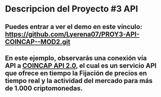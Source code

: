 # Descripcion del Proyecto #3 API

## Puedes entrar a ver el demo en este vínculo: https://github.com/Lyerena07/PROY3-API-COINCAP--MOD2.git

## En este ejemplo, observarás una conexión vía API a [COINCAP API 2.0](https://docs.coincap.io/), el cual es un servicio API que ofrece en tiempo la Fijación de precios en tiempo real y la actividad del mercado para más de 1.000 criptomonedas.